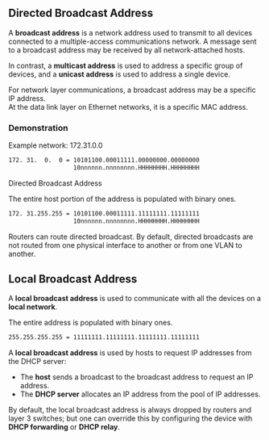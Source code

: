 ## Directed Broadcast Address

A **broadcast address** is a network address used to transmit to all devices connected to a multiple-access communications network.
A message sent to a broadcast address may be received by all network-attached hosts.

In contrast, a **multicast address** is used to address a specific group of devices, and a **unicast address** is used to address a single device.

For network layer communications, a broadcast address may be a specific IP address.<br>
At the data link layer on Ethernet networks, it is a specific MAC address.

### Demonstration

Example network: 172.31.0.0

```cmd
172. 31.  0.  0 = 10101100.00011111.00000000.00000000
                  10nnnnnn.nnnnnnnn.HHHHHHHH.HHHHHHHH
```

Directed Broadcast Address

The entire host portion of the address is populated with binary ones.

```cmd
172. 31.255.255 = 10101100.00011111.11111111.11111111
                  10nnnnnn.nnnnnnnn.HHHHHHHH.HHHHHHHH
```

Routers can route directed broadcast.
By default, directed broadcasts are not routed from one physical interface to another or from one VLAN to another.

## Local Broadcast Address

A **local broadcast address** is used to communicate with all the devices on a **local network**.

The entire address is populated with binary ones.

```cmd
255.255.255.255 = 11111111.11111111.11111111.11111111
```

A **local broadcast address** is used by hosts to request IP addresses from the DHCP server:<br>
- The **host** sends a broadcast to the broadcast address to request an IP address.<br>
- The **DHCP server** allocates an IP address from the pool of IP addresses.

By default, the local broadcast address is always dropped by routers and layer 3 switches; but one can override this by configuring the device with **DHCP forwarding** or **DHCP relay**.

